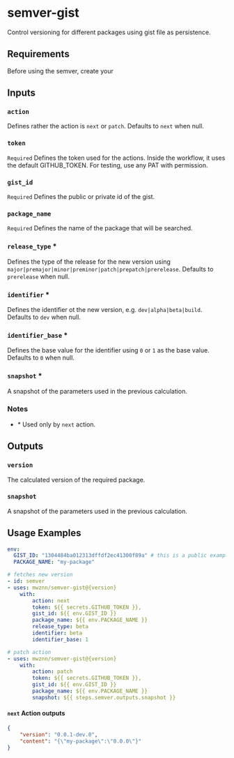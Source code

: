 # semver-gist
Control versioning for different packages using gist file as persistence.

## Requirements

Before using the semver, create your

## Inputs

### `action`
Defines rather the action is `next` or `patch`. Defaults to `next` when null.

### `token` 
`Required` Defines the token used for the actions. Inside the workflow, it uses the default GITHUB_TOKEN. For testing, use any PAT with permission.

### `gist_id`
`Required` Defines the public or private id of the gist.

### `package_name`
`Required` Defines the name of the package that will be searched.

### `release_type` *
Defines the type of the release for the new version using `major|premajor|minor|preminor|patch|prepatch|prerelease`. Defaults to `prerelease` when null.

### `identifier` *
Defines the identifier ot the new version, e.g. `dev|alpha|beta|build`. Defaults to `dev` when null.

### `identifier_base` *
Defines the base value for the identifier using `0` or `1` as the base value. Defaults to `0` when null.

### `snapshot` *
A snapshot of the parameters used in the previous calculation.

### Notes

- \* Used only by `next` action.
   
## Outputs

### `version`
The calculated version of the required package.

### `snapshot`
A snapshot of the parameters used in the previous calculation.

## Usage Examples

```yaml
env:
  GIST_ID: "1304484ba012313dffdf2ec41300f89a" # this is a public example
  PACKAGE_NAME: "my-package"

# fetches new version
- id: semver
- uses: mwznn/semver-gist@{version}
    with:
        action: next
        token: ${{ secrets.GITHUB_TOKEN }},
        gist_id: ${{ env.GIST_ID }}
        package_name: ${{ env.PACKAGE_NAME }}
        release_type: beta
        identifier: beta
        identifier_base: 1

# patch action
- uses: mwznn/semver-gist@{version}
    with:
        action: patch
        token: ${{ secrets.GITHUB_TOKEN }},
        gist_id: ${{ env.GIST_ID }}
        package_name: ${{ env.PACKAGE_NAME }}
        snapshot: ${{ steps.semver.outputs.snapshot }}
```

#### `next` Action outputs
```json
{
    "version": "0.0.1-dev.0",
    "content": "{\"my-package\":\"0.0.0\"}"
}
```
